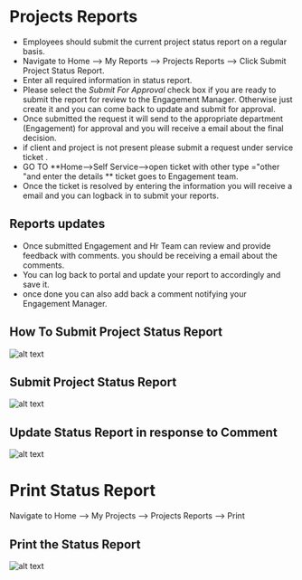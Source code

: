 Projects Reports
===========

 - Employees should submit the current project status report on a regular basis. 
 - Navigate to Home --> My Reports --> Projects Reports --> Click Submit Project Status Report.
 - Enter all required information in status report.
 - Please select the  *Submit For Approval* check box if you are ready to submit the report for review to the Engagement Manager. Otherwise just create it and you can come back to update and submit for approval.
 - Once submitted the request it will send to the appropriate  department (Engagement) for approval and you will receive a email about the final decision. 
 - if client and project is not present please submit a request under service ticket .
 - GO TO **Home-->Self Service-->open ticket with other type ="other "and enter the details ** ticket goes to Engagement team.
 - Once the ticket is resolved by entering the information you will receive a email and you can logback in to submit your reports.

Reports updates
----

 - Once submitted Engagement and Hr Team can review and provide feedback with comments. you should be receiving a email about the comments.
 - You can log back to portal and update your report to accordingly and save it.
 - once done you can also add back a comment notifying your Engagement Manager.

How To Submit Project Status Report
----
![alt text](../../images/statusreport/create-status-report.png "Crate Status Report")

Submit Project Status Report
----
![alt text](../../images/statusreport/submit-status-report.png "Submit Status Report")

Update Status Report in response to Comment
----
![alt text](../../images/statusreport/update-report.png "Update Status Report")

Print Status Report
===========
Navigate to Home --> My Projects --> Projects Reports --> Print

Print the Status Report
----
![alt text](../../images/statusreport/print-status-report.png "Status Report")
